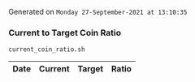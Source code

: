Generated on `Monday 27-September-2021 at 13:10:35`

### Current to Target Coin Ratio
`current_coin_ratio.sh`

Date|Current|Target|Ratio
---|---|---|---
